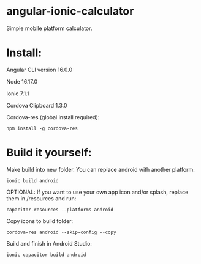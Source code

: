 # angular-ionic-calculator

Simple mobile platform calculator.

# Install:

Angular CLI version 16.0.0

Node 16.17.0

Ionic 7.1.1

Cordova Clipboard 1.3.0

Cordova-res (global install required):

```
npm install -g cordova-res
```

# Build it yourself:

Make build into new folder. You can replace android with another platform:

```
ionic build android
```

OPTIONAL: If you want to use your own app icon and/or splash, replace them in /resources and run:

```
capacitor-resources --platforms android
```

Copy icons to build folder:

```
cordova-res android --skip-config --copy
```

Build and finish in Android Studio:

```
ionic capacitor build android
```
